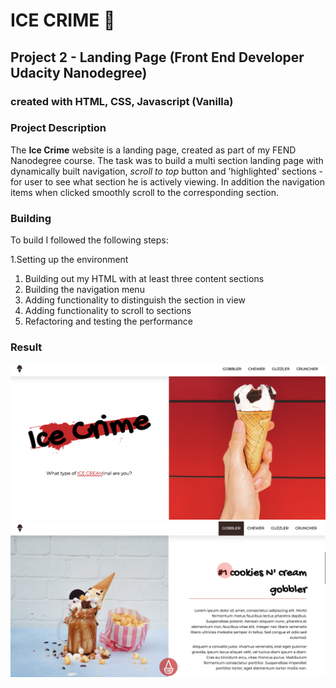 # ICE CRIME :icecream:

## Project 2 - Landing Page (Front End Developer Udacity Nanodegree)

### created with HTML, CSS, Javascript (Vanilla)

### Project Description
The **Ice Crime** website is a landing page, created as part of my FEND Nanodegree course.
The task was to build a multi section landing page with dynamically built navigation, _scroll to top_ button and 'highlighted' sections - for user to see what section he is actively viewing. In addition the navigation items when clicked smoothly scroll to the corresponding section.

### Building
To build I followed the following steps: 

1.Setting up the environment
1. Building out my HTML with at least three content sections
1. Building the navigation menu
1. Adding functionality to distinguish the section in view
1. Adding functionality to scroll to sections
1. Refactoring and testing the performance

### Result 
![About Page](https://github.com/tem-nik/Project-Previews/blob/master/Ice-Crime-About.png)
![About Page](https://github.com/tem-nik/Project-Previews/blob/master/Ice-Crime-Sections.png)

